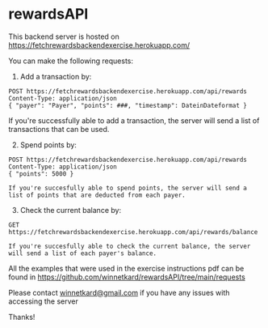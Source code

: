 # rewardsAPI


This backend server is hosted on https://fetchrewardsbackendexercise.herokuapp.com/

You can make the following requests:

  1. Add a transaction by:
  
    POST https://fetchrewardsbackendexercise.herokuapp.com/api/rewards
    Content-Type: application/json
    { "payer": "Payer", "points": ###, "timestamp": DateinDateformat }
    
If you're successfully able to add a transaction, the server will send a list of transactions that can be used. 
   
  2. Spend points by:
  
    POST https://fetchrewardsbackendexercise.herokuapp.com/api/rewards
    Content-Type: application/json
    { "points": 5000 }
    
    If you're succesfully able to spend points, the server will send a list of points that are deducted from each payer. 
    
  3. Check the current balance by:
  
    GET https://fetchrewardsbackendexercise.herokuapp.com/api/rewards/balance
    
    If you're succesfully able to check the current balance, the server will send a list of each payer's balance.
    
All the examples that were used in the exercise instructions pdf can be found in https://github.com/winnetkard/rewardsAPI/tree/main/requests

Please contact winnetkard@gmail.com if you have any issues with accessing the server

Thanks!

